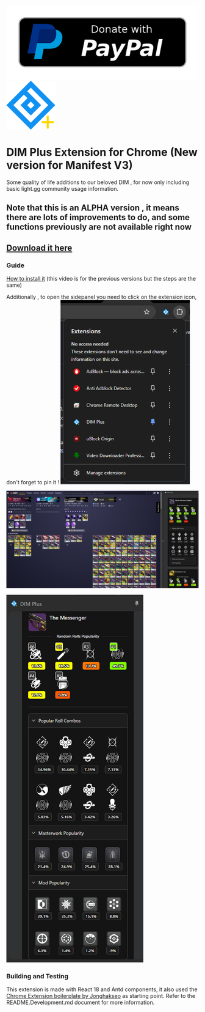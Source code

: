 <a href="https://www.paypal.com/donate/?hosted_button_id=ATV6DBN4C4FK8">
  <img src="readme_imgs/paypal-donate-button.png" alt="Donate with PayPal" />
</a>

<img src="public/icon-128.png" alt="logo"/>

# DIM Plus Extension for Chrome (New version for Manifest V3)

Some quality of life additions to our beloved DIM , for now only including basic light.gg community usage information.

## Note that this is an ALPHA version , it means there are lots of improvements to do, and some functions previously are not available right now

## [Download it here](https://github.com/leonardoneumann/DimPlus/releases/)

### Guide
[How to install it](https://www.youtube.com/watch?v=em6Nu4GzXnA&ab_channel=LeoN)
(this video is for the previous versions but the steps are the same)

Additionally , to open the sidepanel you need to click on the extension icon, don't forget to pin it !
![Alt text](./readme_imgs/pin%20extension.png)

![Alt text](./readme_imgs/sidepanel%20look.png)

![Alt text](./readme_imgs/sidepanel%20fullinfo.png)

### Building and Testing

This extension is made with React 18 and Antd components, it also used the [Chrome Extension boilerplate by Jonghakseo](https://github.com/Jonghakseo/chrome-extension-boilerplate-react-vite) as starting point. Refer to the README.Development.md document for more information.